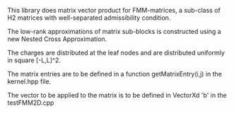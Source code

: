 This library does matrix vector product for FMM-matrices, a sub-class of H2 matrices with well-separated admissibility condition.

The low-rank approximations of matrix sub-blocks is constructed using a new Nested Cross Approximation.

The charges are distributed at the leaf nodes and are distributed uniformly in square [-L,L]^2.

The matrix entries are to be defined in a function getMatrixEntry(i,j) in the kernel.hpp file.

The vector to be applied to the matrix is to be defined in VectorXd 'b' in the testFMM2D.cpp
